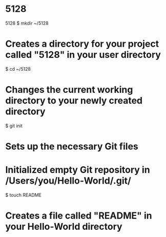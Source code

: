 5128
====

5128
$ mkdir ~/5128
# Creates a directory for your project called "5128" in your user directory

$ cd ~/5128
# Changes the current working directory to your newly created directory

$ git init
# Sets up the necessary Git files
# Initialized empty Git repository in /Users/you/Hello-World/.git/

$ touch README
# Creates a file called "README" in your Hello-World directory
